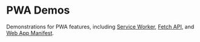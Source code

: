 # PWA Demos

Demonstrations for PWA features, including [Service Worker][service-worker], [Fetch API][fetch-api],
and [Web App Manifest][webapp-manifest].

[fetch-api]: https://fetch.spec.whatwg.org/
[service-worker]: https://developer.mozilla.org/zh-CN/docs/Web/API/Service_Worker_API
[webapp-manifest]: https://w3c.github.io/manifest/
